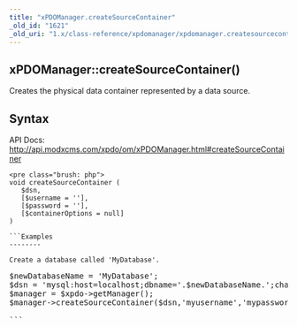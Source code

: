 ```yaml
---
title: "xPDOManager.createSourceContainer"
_old_id: "1621"
_old_uri: "1.x/class-reference/xpdomanager/xpdomanager.createsourcecontainer"
---
```


xPDOManager::createSourceContainer()
------------------------------------

Creates the physical data container represented by a data source.

Syntax
------

API Docs: <http://api.modxcms.com/xpdo/om/xPDOManager.html#createSourceContainer>

```
<pre class="brush: php">
void createSourceContainer (
   $dsn,
   [$username = ''],
   [$password = ''], 
   [$containerOptions = null]
)

```Examples
--------

Create a database called 'MyDatabase'.

```
<pre class="brush: php">
$newDatabaseName = 'MyDatabase';
$dsn = 'mysql:host=localhost;dbname='.$newDatabaseName.';charset=utf8';
$manager = $xpdo->getManager();
$manager->createSourceContainer($dsn,'myusername','mypassword');

```
